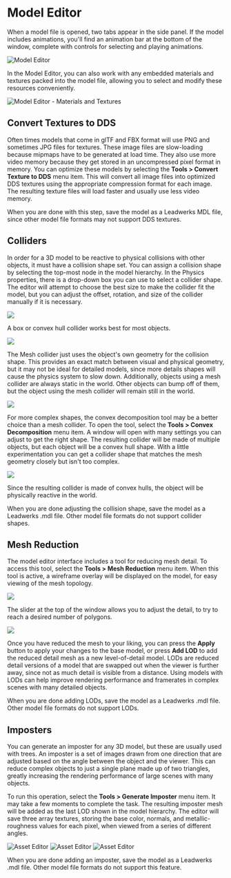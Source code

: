 # Model Editor

When a model file is opened, two tabs appear in the side panel. If the model includes animations, you'll find an animation bar at the bottom of the window, complete with controls for selecting and playing animations.

![Model Editor](https://github.com/UltraEngine/Documentation/blob/master/Images/modeleditor.png?raw=true)

In the Model Editor, you can also work with any embedded materials and textures packed into the model file, allowing you to select and modify these resources conveniently.

![Model Editor - Materials and Textures](https://github.com/UltraEngine/Documentation/blob/master/Images/modeleditor2.png?raw=true)

## Convert Textures to DDS

Often times models that come in glTF and FBX format will use PNG and sometimes JPG files for textures. These image files are slow-loading because mipmaps have to be generated at load time. They also use more video memory because they get stored in an uncompressed pixel format in memory. You can optimize these models by selecting the **Tools > Convert Texture to DDS** menu item. This will convert all image files into optimized DDS textures using the appropriate compression format for each image. The resulting texture files will load faster and usually use less video memory.

When you are done with this step, save the model as a Leadwerks MDL file, since other model file formats may not support DDS textures.

## Colliders

In order for a 3D model to be reactive to physical collisions with other objects, it must have a collision shape set. You can assign a collision shape by selecting the top-most node in the model hierarchy. In the Physics properties, there is a drop-down box you can use to select a collider shape. The editor will attempt to choose the best size to make the collider fit the model, but you can adjust the offset, rotation, and size of the collider manually if it is necessary.

![](https://github.com/UltraEngine/Documentation/blob/master/Images/boxcollider.png?raw=true)

A box or convex hull collider works best for most objects.

![](https://github.com/UltraEngine/Documentation/blob/master/Images/hullcollider.png?raw=true)

The Mesh collider just uses the object's own geometry for the collision shape. This provides an exact match between visual and physical geometry, but it may not be ideal for detailed models, since more details shapes will cause the physics system to slow down. Additionally, objects using a mesh collider are always static in the world. Other objects can bump off of them, but the object using the mesh collider will remain still in the world.

![](https://github.com/UltraEngine/Documentation/blob/master/Images/meshcollider.png?raw=true)

For more complex shapes, the convex decomposition tool may be a better choice than a mesh collider. To open the tool, select the **Tools > Convex Decomposition** menu item. A window will open with many settings you can adjust to get the right shape. The resulting collider will be made of multiple objects, but each object will be a convex hull shape. With a little experimentation you can get a collider shape that matches the mesh geometry closely but isn't too complex.

![](https://github.com/UltraEngine/Documentation/blob/master/Images/hullcollider2.png?raw=true)

Since the resulting collider is made of convex hulls, the object will be physically reactive in the world.

When you are done adjusting the collision shape, save the model as a Leadwerks .mdl file. Other model file formats do not support collider shapes.

## Mesh Reduction

The model editor interface includes a tool for reducing mesh detail. To access this tool, select the **Tools > Mesh Reduction** menu item. When this tool is active, a wireframe overlay will be displayed on the model, for easy viewing of the mesh topology.

![](https://github.com/UltraEngine/Documentation/blob/master/Images/lod0.png?raw=true)

The slider at the top of the window allows you to adjust the detail, to try to reach a desired number of polygons.

![](https://github.com/UltraEngine/Documentation/blob/master/Images/lod1.png?raw=true)

Once you have reduced the mesh to your liking, you can press the **Apply** button to apply your changes to the base model, or press **Add LOD** to add the reduced detail mesh as a new level-of-detail model. LODs are reduced detail versions of a model that are swapped out when the viewer is further away, since not as much detail is visible from a distance. Using models with LODs can help improve rendering performance and framerates in complex scenes with many detailed objects.

When you are done adding LODs, save the model as a Leadwerks .mdl file. Other model file formats do not support LODs.

## Imposters

You can generate an imposter for any 3D model, but these are usually used with trees. An imposter is a set of images drawn from one direction that are adjusted based on the angle between the object and the viewer. This can reduce complex objects to just a single plane made up of two triangles, greatly increasing the rendering performance of large scenes with many objects.

To run this operation, select the **Tools > Generate Imposter** menu item. It may take a few moments to complete the task. The resulting imposter mesh will be added as the last LOD shown in the model hierarchy. The editor will save three array textures, storing the base color, normals, and metallic-roughness values for each pixel, when viewed from a series of different angles.

![Asset Editor](https://github.com/UltraEngine/Documentation/blob/master/Images/imposter_color.png?raw=true) 
![Asset Editor](https://github.com/UltraEngine/Documentation/blob/master/Images/imposter_normal.png?raw=true) 
![Asset Editor](https://github.com/UltraEngine/Documentation/blob/master/Images/imposter_orm.png?raw=true)

When you are done adding an imposter, save the model as a Leadwerks .mdl file. Other model file formats do not support this feature.
